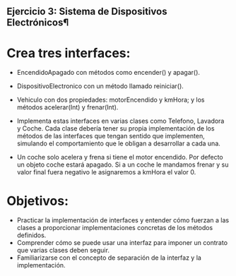 ## Ejercicio 3: Sistema de Dispositivos Electrónicos¶
# Crea tres interfaces:

- EncendidoApagado con métodos como encender() y apagar().
- DispositivoElectronico con un método llamado reiniciar().
- Vehiculo con dos propiedades: motorEncendido y kmHora; y los métodos acelerar(Int) y frenar(Int).
- Implementa estas interfaces en varias clases como Telefono, Lavadora y Coche. Cada clase debería tener su propia implementación de los métodos de las interfaces que tengan sentido que implementen, simulando el comportamiento que le obligan a desarrollar a cada una.

- Un coche solo acelera y frena si tiene el motor encendido. Por defecto un objeto coche estará apagado. Si a un coche le mandamos frenar y su valor final fuera negativo le asignaremos a kmHora el valor 0.

# Objetivos:

- Practicar la implementación de interfaces y entender cómo fuerzan a las clases a proporcionar implementaciones concretas de los métodos definidos.
- Comprender cómo se puede usar una interfaz para imponer un contrato que varias clases deben seguir.
- Familiarizarse con el concepto de separación de la interfaz y la implementación.
